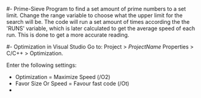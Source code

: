 #- Prime-Sieve
Program to find a set amount of prime numbers to a set limit. Change the range variable to choose what the upper limit for the search will be. The code will run a set amount of times according the the 'RUNS' variable, which is later calculated to get the average speed of each run. This is done to get a more accurate reading.

#- Optimization in Visual Studio
Go to: Project > *ProjectName* Properties > C/C++ > Optimization. 

Enter the following settings:
  - Optimization        = Maximize Speed (/O2)
  - Favor Size Or Speed = Favour fast code (/Ot)
  - 
